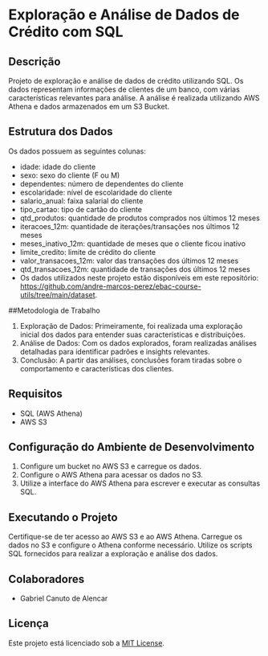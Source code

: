 # Exploração e Análise de Dados de Crédito com SQL

## Descrição
Projeto de exploração e análise de dados de crédito utilizando SQL. Os dados representam informações de clientes de um banco, com várias características relevantes para análise. A análise é realizada utilizando AWS Athena e dados armazenados em um S3 Bucket.

## Estrutura dos Dados
Os dados possuem as seguintes colunas:
- idade: idade do cliente
- sexo: sexo do cliente (F ou M)
- dependentes: número de dependentes do cliente
- escolaridade: nível de escolaridade do cliente
- salario_anual: faixa salarial do cliente
- tipo_cartao: tipo de cartão do cliente
- qtd_produtos: quantidade de produtos comprados nos últimos 12 meses
- iteracoes_12m: quantidade de iterações/transações nos últimos 12 meses
- meses_inativo_12m: quantidade de meses que o cliente ficou inativo
- limite_credito: limite de crédito do cliente
- valor_transacoes_12m: valor das transações dos últimos 12 meses
- qtd_transacoes_12m: quantidade de transações dos últimos 12 meses
- Os dados utilizados neste projeto estão disponíveis em este repositório: https://github.com/andre-marcos-perez/ebac-course-utils/tree/main/dataset.

##Metodologia de Trabalho
1. Exploração de Dados: Primeiramente, foi realizada uma exploração inicial dos dados para entender suas características e distribuições.
2. Análise de Dados: Com os dados explorados, foram realizadas análises detalhadas para identificar padrões e insights relevantes.
3. Conclusão: A partir das análises, conclusões foram tiradas sobre o comportamento e características dos clientes.
   
## Requisitos
- SQL (AWS Athena)
- AWS S3

## Configuração do Ambiente de Desenvolvimento
1. Configure um bucket no AWS S3 e carregue os dados.
2. Configure o AWS Athena para acessar os dados no S3.
3. Utilize a interface do AWS Athena para escrever e executar as consultas SQL.

## Executando o Projeto
Certifique-se de ter acesso ao AWS S3 e ao AWS Athena.
Carregue os dados no S3 e configure o Athena conforme necessário.
Utilize os scripts SQL fornecidos para realizar a exploração e análise dos dados.

## Colaboradores
- Gabriel Canuto de Alencar

## Licença
Este projeto está licenciado sob a [MIT License](LICENSE).
